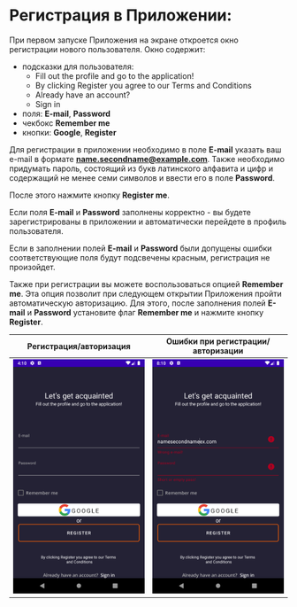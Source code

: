 # Регистрация в Приложении:
При первом запуске Приложения на экране откроется окно регистрации нового пользователя. 
Окно содержит:
  * подсказки для пользователя: 
      + Fill out the profile and go to the application!
      + By clicking Register you agree to our Terms and Conditions
      + Already have an account? 
      + Sign in
  * поля: **E-mail**, **Password**
  * чекбокс **Remember me**
  * кнопки: **Google**, **Register**
  
Для регистрации в приложении необходимо в поле **E-mail** указать ваш e-mail в формате **name.secondname@example.com**. Также необходимо придумать пароль, состоящий из букв латинского алфавита и цифр и содержащий не менее семи символов и ввести его в поле **Password**.

После этого нажмите кнопку **Register me**.

Если поля **E-mail** и **Password** заполнены корректно - вы будете зарегистрированы в приложении и автоматически перейдете в профиль пользователя.

Если в заполнении полей **E-mail** и **Password** были допущены ошибки соответствующие поля будут подсвечены красным, регистрация не произойдет.

Также при регистрации вы можете воспользоваться опцией **Remember me**. Эта опция позволит при следующем открытии Приложения пройти автоматическую авторизацию. Для этого, после заполнения полей **E-mail** и **Password** установите флаг **Remember me** и нажмите кнопку **Register**.

Регистрация/авторизация|Ошибки при регистрации/авторизации | 
-------------|-----------------| 
![Авторизация](../../pictures/Auth.png)  | ![Ошибки](../../pictures/Errors.png) 
